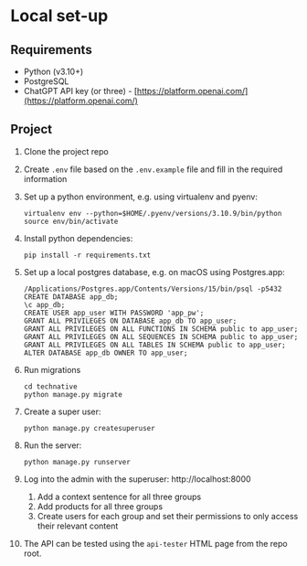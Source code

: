 # Local set-up

## Requirements

- Python (v3.10+)
- PostgreSQL
- ChatGPT API key (or three) - [https://platform.openai.com/](https://platform.openai.com/)


## Project

1. Clone the project repo

1. Create `.env` file based on the `.env.example` file and fill in the required information

1. Set up a python environment, e.g. using virtualenv and pyenv:

    ```
    virtualenv env --python=$HOME/.pyenv/versions/3.10.9/bin/python
    source env/bin/activate
    ```

1. Install python dependencies:

    ```
    pip install -r requirements.txt
    ```


1. Set up a local postgres database, e.g. on macOS using Postgres.app:

    ```
    /Applications/Postgres.app/Contents/Versions/15/bin/psql -p5432
    CREATE DATABASE app_db;
    \c app_db;
    CREATE USER app_user WITH PASSWORD 'app_pw';
    GRANT ALL PRIVILEGES ON DATABASE app_db TO app_user;
    GRANT ALL PRIVILEGES ON ALL FUNCTIONS IN SCHEMA public to app_user;
    GRANT ALL PRIVILEGES ON ALL SEQUENCES IN SCHEMA public to app_user;
    GRANT ALL PRIVILEGES ON ALL TABLES IN SCHEMA public to app_user;
    ALTER DATABASE app_db OWNER TO app_user;
    ```

1. Run migrations

    ```
    cd technative
    python manage.py migrate
    ```

1. Create a super user:

    ```
    python manage.py createsuperuser
    ```

1. Run the server:

    ```
    python manage.py runserver
    ```

1. Log into the admin with the superuser: http://localhost:8000

    1. Add a context sentence for all three groups
    1. Add products for all three groups
    1. Create users for each group and set their permissions to only access their relevant content

1. The API can be tested using the `api-tester` HTML page from the repo root.